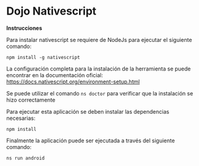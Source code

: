 # Dojo Nativescript

**Instrucciones**

Para instalar nativescript se requiere de NodeJs para ejecutar el siguiente comando:

`npm install -g nativescript`

La configuración completa para la instalación de la herramienta se puede encontrar en la documentación oficial:
https://docs.nativescript.org/environment-setup.html

Se puede utilizar el comando `ns doctor` para  verificar que la instalación se hizo correctamente

Para ejecutar esta aplicación se deben instalar las dependencias necesarias:

`npm install`

Finalmente la aplicación puede ser ejecutada a través del siguiente comando:

`ns run android`
